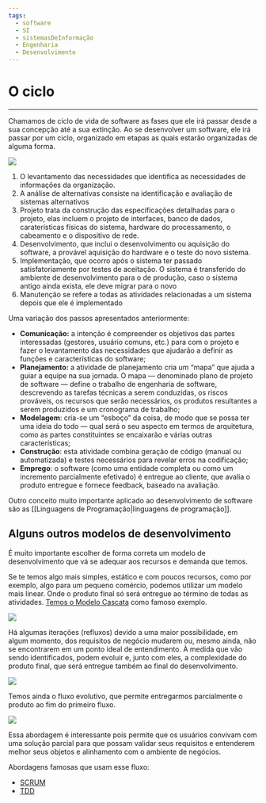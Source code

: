 ```yaml
---
tags:
  - software
  - SI
  - sistemasDeInformação
  - Engenharia
  - Desenvolvimento
---
```

# O ciclo
---

Chamamos de ciclo de vida de software as fases que ele irá passar desde a sua concepção até a sua extinção. Ao se desenvolver um software, ele irá passar por um ciclo, organizado em etapas as quais estarão organizadas de alguma forma.

![](Pasted%20image%2020240305140939.png)


1. O levantamento das necessidades que identifica as necessidades de informações da organização.
2. A análise de alternativas consiste na identificação e avaliação de sistemas alternativos
3. Projeto trata da construção das especificações detalhadas para o projeto, elas incluem o projeto de interfaces, banco de dados, caraterísticas físicas do sistema, hardware do processamento, o cabeamento e o dispositivo de rede.
4. Desenvolvimento, que inclui o desenvolvimento ou aquisição do software, a provável aquisição do hardware e o teste do novo sistema.
5. Implementação, que ocorro após o sistema ter passado satisfatoriamente por testes de aceitação. O sistema é transferido do ambiente de desenvolvimento para o de produção, caso o sistema antigo ainda exista, ele deve migrar para o novo
6. Manutenção se refere a todas as atividades relacionadas a um sistema depois que ele é implementado

Uma variação dos passos apresentados anteriormente:

- **Comunicação:** a intenção é compreender os objetivos das partes interessadas (gestores, usuário comuns, etc.) para com o projeto e fazer o levantamento das necessidades que ajudarão a definir as funções e características do software;
- **Planejamento:** a atividade de planejamento cria um “mapa” que ajuda a guiar a equipe na sua jornada. O mapa — denominado plano de projeto de software — define o trabalho de engenharia de software, descrevendo as tarefas técnicas a serem conduzidas, os riscos prováveis, os recursos que serão necessários, os produtos resultantes a serem produzidos e um cronograma de trabalho;
- **Modelagem**: cria-se um “esboço” da coisa, de modo que se possa ter uma ideia do todo — qual será o seu aspecto em termos de arquitetura, como as partes constituintes se encaixarão e várias outras características;
- **Construção**: esta atividade combina geração de código (manual ou automatizada) e testes necessários para revelar erros na codificação;
- **Emprego**: o software (como uma entidade completa ou como um incremento parcialmente efetivado) é entregue ao cliente, que avalia o produto entregue e fornece feedback, baseado na avaliação.

Outro conceito muito importante aplicado ao desenvolvimento de software são as [[Linguagens de Programação|linguagens de programação]].

## Alguns outros modelos de desenvolvimento

É muito importante escolher de forma correta um modelo de desenvolvimento que vá se adequar aos recursos e demanda que temos.

Se te temos algo mais simples, estático e com poucos recursos, como por exemplo, algo para um pequeno comércio, podemos utilizar um modelo mais linear. Onde o produto final só será entregue ao término de todas as atividades. [Temos o Modelo Cascata](https://pt.wikipedia.org/wiki/Modelo_em_cascata) como famoso exemplo.

![](Pasted%20image%2020240305143829.png)

Há algumas iterações (refluxos) devido a uma maior possibilidade, em algum momento, dos requisitos de negócio mudarem ou, mesmo ainda, não se encontrarem em um ponto ideal de entendimento. À medida que vão sendo identificados, podem evoluir e, junto com eles, a complexidade do produto final, que será entregue também ao final do desenvolvimento.

![](Pasted%20image%2020240305144046.png)

Temos ainda o fluxo evolutivo, que permite entregarmos parcialmente o produto ao fim do primeiro fluxo.

![](Pasted%20image%2020240305144226.png)

Essa abordagem é interessante pois permite que os usuários convivam com uma solução parcial para que possam validar seus requisitos e entenderem melhor seus objetos e alinhamento com o ambiente de negócios.

Abordagens famosas que usam esse fluxo:
- [SCRUM](https://usemobile.com.br/metodologia-scrum-desenvolvimento/)
- [TDD](https://dev.to/womakerscode/o-que-e-tdd-4b5f#:~:text=TDD%20significa%20Desenvolvimento%20Orientado%20por,do%20XP%20(Extreme%20Programming).)

